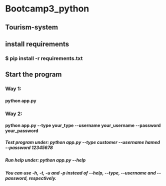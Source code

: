 # Bootcamp3_python
## Tourism-system
## install requirements
### $ pip install -r requirements.txt

## Start the program
### Way 1:
#### python app.py
### Way 2:
#### python app.py --type your_type --username your_username --password your_password
##### Test program under: python app.py --type customer --username hamed --password 12345678
##### Run help under: python app.py --help
##### You can use -h, -t, -u and -p instead of --help, --type, --username and --password, respectively.
